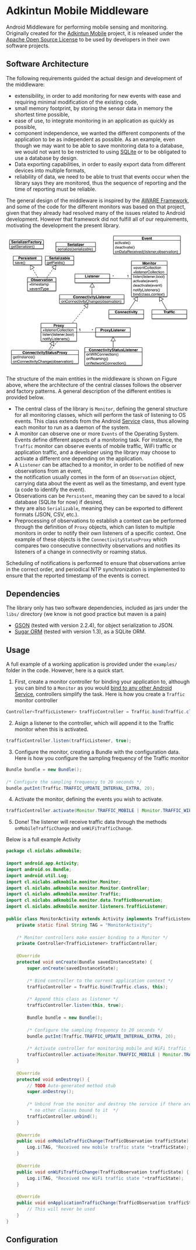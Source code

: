 Adkintun Mobile Middleware
==========================

Android Middleware for performing mobile sensing and monitoring. Originally created for the [Adkintun Mobile](http://www.adkintunmobile.cl) project, it is released under the [Apache Open Source License](http://www.apache.org/licenses/LICENSE-2.0.html) to be used by developers in their own software projects.


Software Architecture
----------------------

The following requirements guided the actual design and development of the middleware:
* extensibility, in order to add monitoring for new events with ease and requiring minimal modification of the existing code,
* small memory footprint, by storing the sensor data in memory the shortest time possible,
* ease of use, to integrate monitoring in an application as quickly as possible,
* component independence, we wanted the different components of the application to be as independent as possible. As an example, even though we may want to be able to save monitoring data to a database, we would not want to be restricted to using [SQLite](http://www.sqlite.org/) or to be obligated to use a database by design.
* Data exporting capabilities, in order to easily export data from different devices into multiple formats,
* reliability of data, we need to be able to trust that events occur when the library says they are monitored, thus the sequence of reporting and the time of reporting must be reliable.

The general design of the middleware is inspired by the [AWARE Framework](http://www.awareframework.com/), and some of the code for the different monitors was based on that project, given that they already had resolved many of the issues related to Android development. However that framework did not fulfill all of our requirements, motivating the development the present library.

![Main Library Classes](doc/img/software-design.png "Main Library Classes")

The structure of the main entities in the middleware is shown on Figure above, where the architecture of the central classes follows the observer and factory patterns. A general description of the different entities is provided below.

* The central class of the library is `Monitor`, defining the general structure for all monitoring classes, which will perform the task of listening to OS events. This class extends from the Android [Service](http://developer.android.com/guide/components/services.html) class, thus allowing each monitor to run as a daemon of the system. 
* A monitor can observe one or more `Events` of the Operating System. Events define different aspects of a monitoring task. For instance, the `Traffic` monitor can observe events of mobile traffic, WiFi traffic or application traffic, and a developer using the library may choose to activate a different one depending on the application.
* A `Listener` can be attached to a monitor, in order to be notified of new observations from an event,
* the notification usually comes in the form of an `Observation` object, carrying data about the event as well as the timestamp, and event type (a code to identify the event). 
* Observations can be `Persistent`, meaning they can be saved to a local database (SQLite for now) if desired, 
* they are also `Serializable`, meaning they can be exported to different formats (JSON, CSV, etc.).
* Preprocessing of observations to establish a context can be performed through the definition of `Proxy` objects, which can listen to multiple monitors in order to notify their own listeners of a specific context. One example of these objects is the `ConnectivityStatusProxy` which compares two consecutive connectivity observations and notifies its listeners of a change in connectivity or roaming status.

Scheduling of notifications is performed to ensure that observations arrive in the correct order, and periodical NTP synchronization is implemented to ensure that the reported timestamp of the events is correct.


Dependencies
------------

The library only has two software dependencies, included as jars under the `libs/` directory (we know is not good practice but maven is a pain)

* [GSON](https://code.google.com/p/google-gson/) (tested with version 2.2.4), for object serialization to JSON.
* [Sugar ORM](http://satyan.github.io/sugar/) (tested with version 1.3), as a SQLite ORM. 

Usage
-----

A full example of a working application is provided under the `examples/` folder in the code. However, here is a quick start.

1. First, create a monitor controller for binding your application to, although you can bind to a `Monitor` as you would [bind to any other Android Service](http://developer.android.com/guide/components/bound-services.html), controllers simplify the task. Here is how you create a `Traffic` monitor controller
```java
Controller<TrafficListener> trafficController = Traffic.bind(Traffic.class, context);
```
2. Asign a listener to the controller, which will append it to the Traffic monitor when this is activated.
```java
trafficController.listen(trafficListener, true);
```
3. Configure the monitor, creating a Bundle with the configuration data. Here is how you configure the sampling frequency of the Traffic monitor 
```java
Bundle bundle = new Bundle();

/* Configure the sampling frequency to 20 seconds */
bundle.putInt(Traffic.TRAFFIC_UPDATE_INTERVAL_EXTRA, 20);
```
4. Activate the monitor, defining the events you wish to activate. 
```java
trafficController.activate(Monitor.TRAFFIC_MOBILE | Monitor.TRAFFIC_WIFI, bundle);
```
5. Done! The listener will receive traffic data through the methods `onMobileTrafficChange` and `onWiFiTrafficChange`.


Below is a full example Activity

```java
package cl.niclabs.adkmobile;

import android.app.Activity;
import android.os.Bundle;
import android.util.Log;
import cl.niclabs.adkmobile.monitor.Monitor;
import cl.niclabs.adkmobile.monitor.Monitor.Controller;
import cl.niclabs.adkmobile.monitor.Traffic;
import cl.niclabs.adkmobile.monitor.data.TrafficObservation;
import cl.niclabs.adkmobile.monitor.listeners.TrafficListener;

public class MonitorActivity extends Activity implements TrafficListener {
	private static final String TAG = "MonitorActivity";
	
	/* Monitor controllers make easier binding to a Monitor */
	private Controller<TrafficListener> trafficController;
	
	@Override
	protected void onCreate(Bundle savedInstanceState) {
		super.onCreate(savedInstanceState);
		
		/* Bind controller to the current application context */
		trafficController = Traffic.bind(Traffic.class, this);
		
		/* Append this class as listener */
		trafficController.listen(this, true);
		
		Bundle bundle = new Bundle();
		
		/* Configure the sampling frequency to 20 seconds */
		bundle.putInt(Traffic.TRAFFIC_UPDATE_INTERVAL_EXTRA, 20);
		
		/* Activate controller for monitoring mobile and WiFi traffic */
		trafficController.activate(Monitor.TRAFFIC_MOBILE | Monitor.TRAFFIC_WIFI, bundle);
	}

	@Override
	protected void onDestroy() {
		// TODO Auto-generated method stub
		super.onDestroy();
		
		/* Unbind from the monitor and destroy the service if there are
		 * no other classes bound to it  */
		trafficController.unbind();
	}

	@Override
	public void onMobileTrafficChange(TrafficObservation trafficState) {
		Log.i(TAG, "Received new mobile traffic state "+trafficState);
	}

	@Override
	public void onWiFiTrafficChange(TrafficObservation trafficState) {
		Log.i(TAG, "Received new WiFi traffic state "+trafficState);
	}

	@Override
	public void onApplicationTrafficChange(TrafficObservation trafficState) {
		// This will never be used
	}
}
```


Configuration
-------------


